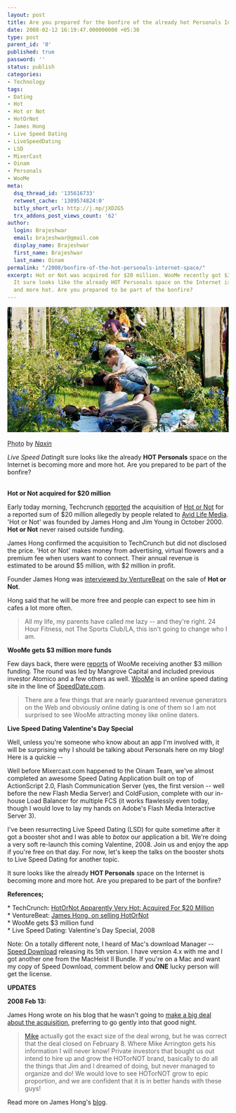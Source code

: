 ```yaml
---
layout: post
title: Are you prepared for the bonfire of the already hot Personals Internet Space
date: 2008-02-12 16:19:47.000000000 +05:30
type: post
parent_id: '0'
published: true
password: ''
status: publish
categories:
- Technology
tags:
- Dating
- Hot
- Hot or Not
- HotOrNot
- James Hong
- Live Speed Dating
- LiveSpeedDating
- LSD
- MixerCast
- Oinam
- Personals
- WooMe
meta:
  dsq_thread_id: '135616733'
  retweet_cache: '1309574824:0'
  bitly_short_url: http://j.mp/jXD2G5
  trx_addons_post_views_count: '62'
author:
  login: Brajeshwar
  email: brajeshwar@gmail.com
  display_name: Brajeshwar
  first_name: Brajeshwar
  last_name: Oinam
permalink: "/2008/bonfire-of-the-hot-personals-internet-space/"
excerpt: Hot or Not was acquired for $20 million. WooMe recently got $3 million funding.
  It sure looks like the already HOT Personals space on the Internet is becoming more
  and more hot. Are you prepared to be part of the bonfire?
---
```

<div class="figure"><img src="/static/2008/02/dating.jpg" alt="Live Speed Dating" />
<p class="credit"><abbr class="type" title="Photograph">Photo</abbr> by <cite><a href="http://www.flickr.com/photos/naixn/2055350268">Naxin</a></cite></p>
<p class="caption"><em class="title">Live Speed Dating</em>It sure looks like the already <strong>HOT Personals</strong> space on the Internet is becoming more and more hot. Are you prepared to be part of the bonfire?</p>
</div>
<p><br />
<strong>Hot or Not acquired for $20 million</strong></p>
<p>Early today morning, Techcrunch <a href="http://www.techcrunch.com/2008/02/11/hotornot-apparently-very-hot-acquired-for-20-million/">reported</a> the acquisition of <a href="http://www.hotornot.com/">Hot or Not</a> for a reported sum of $20 million allegedly by people related to <a href="http://www.avidlifemedia.com/">Avid Life Media</a>. 'Hot or Not' was founded by James Hong and Jim Young in October 2000. <strong>Hot or Not</strong> never raised outside funding.</p>
<p>James Hong confirmed the acquisition to TechCrunch but did not disclosed the price. 'Hot or Not' makes money from advertising, virtual flowers and a premium fee when users want to connect. Their annual revenue is estimated to be around $5 million, with $2 million in profit.</p>
<p>Founder James Hong was <a href="http://venturebeat.com/2008/02/11/james-hong-on-selling-hotornot/">interviewed by VentureBeat</a> on the sale of <strong>Hot or Not</strong>.</p>
<p>Hong said that he will be more free and people can expect to see him in cafes a lot more often.</p>
<blockquote><p>All my life, my parents have called me lazy -- and they're right.  24 Hour Fitness, not The Sports Club/LA, this isn't going to change who I am.</p></blockquote>
<p><strong>WooMe gets $3 million more funds</strong></p>
<p>Few days back, there were <a href="http://www.somewhatfrank.com/2008/02/woome-attracts.html">reports</a> of WooMe receiving another $3 million funding. The round was led by Mangrove Capital and included previous investor Atomico and a few others as well.  <a href="http://woome.com/">WooMe</a> is an online speed dating site in the line of <a href="http://www.speeddate.com/">SpeedDate.com</a>.</p>
<blockquote><p>There are a few things that are nearly guaranteed revenue generators on the Web and obviously online dating is one of them so I am not surprised to see WooMe attracting money like online daters.</p></blockquote>
<p></p>
<p><strong>Live Speed Dating Valentine's Day Special</strong></p>
<p>Well, unless you're someone who know about an app I'm involved with, it will be surprising why I should be talking about Personals here on my blog! Here is a quickie --</p>
<p>Well before Mixercast.com happened to the Oinam Team, we've almost completed an awesome Speed Dating Application built on top of ActionScript 2.0, Flash Communication Server (yes, the first version -- well before the new Flash Media Server) and ColdFusion, complete with our in-house Load Balancer for multiple FCS (it works flawlessly even today, though I would love to lay my hands on Adobe's Flash Media Interactive Server 3).</p>
<p>I've been resurrecting Live Speed Dating (LSD) for quite sometime after it got a booster shot and I was able to <em>botox</em> our application a bit. We're doing a very soft re-launch this coming Valentine, 2008. Join us and enjoy the app if you're free on that day. For now, let's keep the talks on the booster shots to Live Speed Dating for another topic.</p>
<p>It sure looks like the already <strong>HOT Personals</strong> space on the Internet is becoming more and more hot. Are you prepared to be part of the bonfire?</p>
<p><strong>References;</strong></p>
<p>* TechCrunch: <a href="http://www.techcrunch.com/2008/02/11/hotornot-apparently-very-hot-acquired-for-20-million/">HotOrNot Apparently Very Hot: Acquired For $20 Million</a><br />
* VentureBeat: <a href="http://venturebeat.com/2008/02/11/james-hong-on-selling-hotornot/">James Hong, on selling HotOrNot</a><br />
* WooMe gets $3 million fund<br />
* Live Speed Dating: Valentine's Day Special, 2008</p>
<p><span class="codeRed">Note:</span> On a totally different note, I heard of Mac's download Manager -- <a href="http://www.yazsoft.com/">Speed Download</a> releasing its 5th version. I have version 4.x with me and I got another one from the MacHeist II Bundle. If you're on a Mac and want my copy of Speed Download, comment below and <strong>ONE</strong> lucky person will get the license.</p>
<p><strong>UPDATES</strong></p>
<p><strong>2008 Feb 13:</strong></p>
<p>James Hong wrote on his blog that he wasn't going to <a href="http://blog.jhong.org/2008/02/so-long-hotornot-and-thanks-for-all.html">make a big deal about the acquisition</a>, preferring to go gently into that good night.</p>
<blockquote><p><a href="http://www.techcrunch.com/">Mike</a> actually got the exact size of the deal wrong, but he was correct that the deal closed on February 8. Where Mike Arrington gets his information I will never know! Private investors that bought us out intend to hire up and grow the HOTorNOT brand, basically to do all the things that Jim and I dreamed of doing, but never managed to organize and do! We would love to see HOTorNOT grow to epic proportion, and we are confident that it is in better hands with these guys!</p></blockquote>
<p>Read more on James Hong's <a href="http://blog.jhong.org/2008/02/so-long-hotornot-and-thanks-for-all.html">blog</a>.</p>
